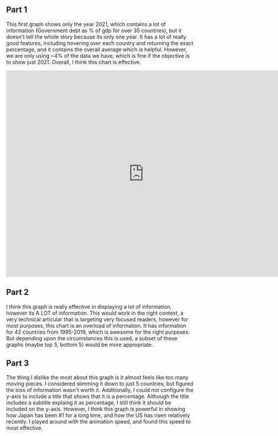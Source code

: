 ## Part 1
This first graph shows only the year 2021, which contains a lot of information (Government debt as % of gdp for over 35 countries), but it doesn't tell the whole story because its only one year. It has a lot of really good features, including hovering over each country and returning the exact percentage, and it contains the overall average which is helpful. However, we are only using ~4% of the data we have, which is fine if the objective is to show just 2021. Overall, I think this chart is effective.
<iframe src="https://data.oecd.org/chart/7ba9" width="740" height="555" style="border: 0" mozallowfullscreen="true" webkitallowfullscreen="true" allowfullscreen="true"><a href="https://data.oecd.org/chart/7ba9" target="_blank">OECD Chart: General government debt, Total, % of GDP, Annual, 2021</a></iframe>

## Part 2
I think this graph is really effective in displaying a lot of information, however its A LOT of information. This would work in the right context, a very technical articular that is targeting very focused readers, however for most purposes, this chart is an overload of information. It has information for 42 countries from 1995-2019, which is awesome for the right purposes. But depending upon the circumstances this is used, a subset of these graphs (maybe top 5, bottom 5) would be more appropriate. 
<div class="flourish-embed flourish-chart" data-src="visualisation/14967934"></div>
<script src="https://public.flourish.studio/resources/embed.js"></script>

## Part 3
The thing I dislike the most about this graph is it almost feels like too many moving pieces. I considered slimming it down to just 5 countries, but figured the loss of information wasn't worth it. Additionally, I could not configure the y-axis to include a title that shows that it is a percentage. Although the title includes a subtitle explaing it as percentage, I still think it should be included on the y-axis. However, I think this graph is powerful in showing how Japan has been #1 for a long time, and how the US has risen relatively recently. I played around with the animation speed, and found this speed to most effective.
<div class="flourish-embed flourish-bar-chart-race" data-src="visualisation/14968168"><script src="https://public.flourish.studio/resources/embed.js"></script></div>

